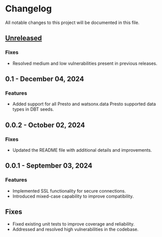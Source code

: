 # Changelog

All notable changes to this project will be documented in this file.

## [Unreleased]
### Fixes
- Resolved medium and low vulnerabilities present in previous releases.

## 0.1 - December 04, 2024
### Features
- Added support for all Presto and watsonx.data Presto supported data types in DBT seeds.

## 0.0.2 - October 02, 2024
### Fixes
- Updated the README file with additional details and improvements.

## 0.0.1 - September 03, 2024
### Features
- Implemented SSL functionality for secure connections.
- Introduced mixed-case capability to improve compatibility.
## Fixes
- Fixed existing unit tests to improve coverage and reliability.
- Addressed and resolved high vulnerabilities in the codebase.

[unreleased]: https://github.ibm.com/lakehouse/dbt-watsonx-presto/tree/main
